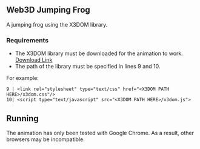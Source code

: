## Web3D Jumping Frog

A jumping frog using the X3DOM library.

### Requirements
* The X3DOM library must be downloaded for the animation to work. [Download Link](https://www.x3dom.org/nodes/)
* The path of the library must be specified in lines 9 and 10.

For example:
```
9 | <link rel="stylesheet" type="text/css" href="<X3DOM PATH HERE>/x3dom.css"/>
10| <script type="text/javascript" src="<X3DOM PATH HERE>/x3dom.js">
```
## Running
The animation has only been tested with Google Chrome. As a result, other browsers may be incompatible.
